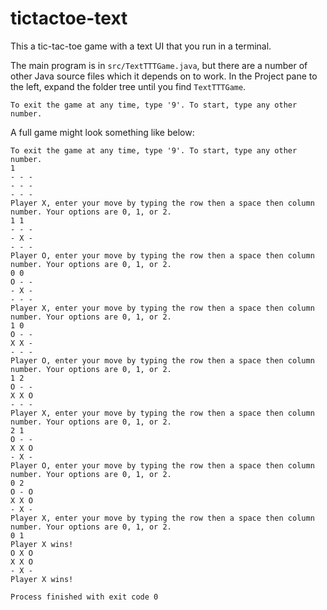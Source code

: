 # tictactoe-text

This a tic-tac-toe game with a text UI that you run in a terminal. 

The main program is in `src/TextTTTGame.java`, but there are a number of other Java source files which it depends on to work.
In the Project pane to the left, expand the folder tree until you find `TextTTTGame`.

```
To exit the game at any time, type '9'. To start, type any other number.
```

A full game might look something like below:

```
To exit the game at any time, type '9'. To start, type any other number.
1
- - - 
- - - 
- - - 
Player X, enter your move by typing the row then a space then column number. Your options are 0, 1, or 2.
1 1
- - - 
- X - 
- - - 
Player O, enter your move by typing the row then a space then column number. Your options are 0, 1, or 2.
0 0
O - - 
- X - 
- - - 
Player X, enter your move by typing the row then a space then column number. Your options are 0, 1, or 2.
1 0
O - - 
X X - 
- - - 
Player O, enter your move by typing the row then a space then column number. Your options are 0, 1, or 2.
1 2
O - - 
X X O 
- - - 
Player X, enter your move by typing the row then a space then column number. Your options are 0, 1, or 2.
2 1
O - - 
X X O 
- X - 
Player O, enter your move by typing the row then a space then column number. Your options are 0, 1, or 2.
0 2
O - O 
X X O 
- X - 
Player X, enter your move by typing the row then a space then column number. Your options are 0, 1, or 2.
0 1
Player X wins!
O X O 
X X O 
- X - 
Player X wins!

Process finished with exit code 0
```
